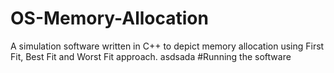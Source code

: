 # OS-Memory-Allocation
A simulation software written in C++ to depict memory allocation using First Fit, Best Fit and Worst Fit approach. 
asdsada
#Running the software
